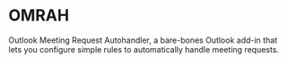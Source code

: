 # OMRAH
Outlook Meeting Request Autohandler, a bare-bones Outlook add-in that lets you configure simple rules to automatically handle meeting requests.
